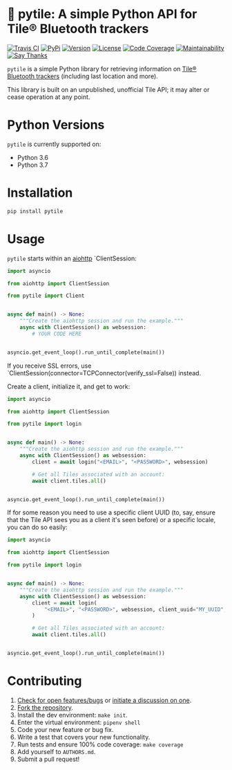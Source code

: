 # 📡 pytile: A simple Python API for Tile® Bluetooth trackers

[![Travis CI](https://travis-ci.org/bachya/pytile.svg?branch=master)](https://travis-ci.org/bachya/pytile)
[![PyPi](https://img.shields.io/pypi/v/pytile.svg)](https://pypi.python.org/pypi/pytile)
[![Version](https://img.shields.io/pypi/pyversions/pytile.svg)](https://pypi.python.org/pypi/pytile)
[![License](https://img.shields.io/pypi/l/pytile.svg)](https://github.com/bachya/pytile/blob/master/LICENSE)
[![Code Coverage](https://codecov.io/gh/bachya/pytile/branch/master/graph/badge.svg)](https://codecov.io/gh/bachya/pytile)
[![Maintainability](https://api.codeclimate.com/v1/badges/71eb642c735e33adcdfc/maintainability)](https://codeclimate.com/github/bachya/pytile/maintainability)
[![Say Thanks](https://img.shields.io/badge/SayThanks-!-1EAEDB.svg)](https://saythanks.io/to/bachya)

`pytile` is a simple Python library for retrieving information on
[Tile® Bluetooth trackers](https://www.thetileapp.com/en-us/) (including last
location and more).

This library is built on an unpublished, unofficial Tile API; it may alter or
cease operation at any point.

# Python Versions

`pytile` is currently supported on:

* Python 3.6
* Python 3.7

# Installation

```python
pip install pytile
```

# Usage

`pytile` starts within an
[aiohttp](https://aiohttp.readthedocs.io/en/stable/) `ClientSession:


```python
import asyncio

from aiohttp import ClientSession

from pytile import Client


async def main() -> None:
    """Create the aiohttp session and run the example."""
    async with ClientSession() as websession:
        # YOUR CODE HERE


asyncio.get_event_loop().run_until_complete(main())
```

If you receive SSL errors, use `ClientSession(connector=TCPConnector(verify_ssl=False))
instead.

Create a client, initialize it, and get to work:

```python
import asyncio

from aiohttp import ClientSession

from pytile import login


async def main() -> None:
    """Create the aiohttp session and run the example."""
    async with ClientSession() as websession:
        client = await login("<EMAIL>", "<PASSWORD>", websession)

        # Get all Tiles associated with an account:
        await client.tiles.all()


asyncio.get_event_loop().run_until_complete(main())
```

If for some reason you need to use a specific client UUID (to, say, ensure that the
Tile API sees you as a client it's seen before) or a specific locale, you can do
so easily:

```python
import asyncio

from aiohttp import ClientSession

from pytile import login


async def main() -> None:
    """Create the aiohttp session and run the example."""
    async with ClientSession() as websession:
        client = await login(
            "<EMAIL>", "<PASSWORD>", websession, client_uuid="MY_UUID", locale="en-GB"
        )

        # Get all Tiles associated with an account:
        await client.tiles.all()


asyncio.get_event_loop().run_until_complete(main())
```

# Contributing

1. [Check for open features/bugs](https://github.com/bachya/pytile/issues)
  or [initiate a discussion on one](https://github.com/bachya/pytile/issues/new).
2. [Fork the repository](https://github.com/bachya/pytile/fork).
3. Install the dev environment: `make init`.
4. Enter the virtual environment: `pipenv shell`
5. Code your new feature or bug fix.
6. Write a test that covers your new functionality.
7. Run tests and ensure 100% code coverage: `make coverage`
8. Add yourself to `AUTHORS.md`.
9. Submit a pull request!
